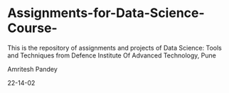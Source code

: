 # Assignments-for-Data-Science-Course-
This is the repository of assignments and projects of Data Science: Tools and Techniques from Defence Institute Of Advanced Technology, Pune

Amritesh Pandey

22-14-02
